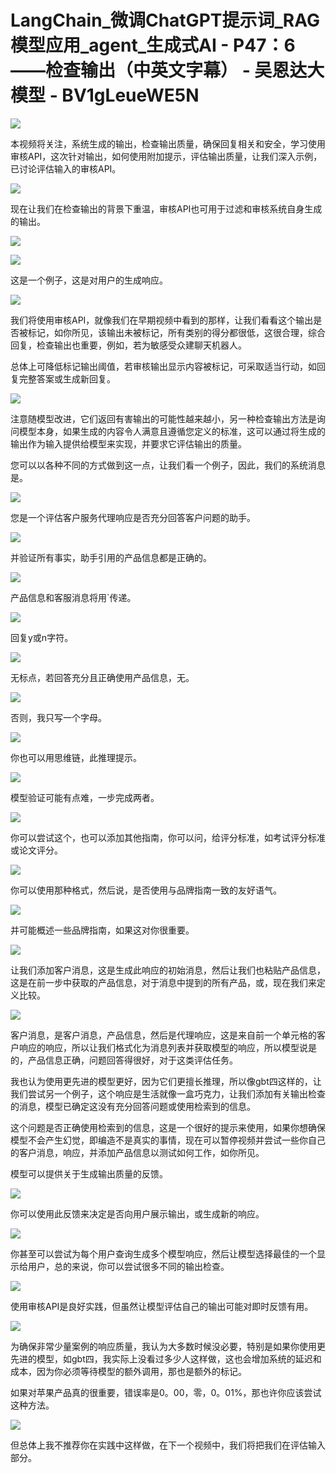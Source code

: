# LangChain_微调ChatGPT提示词_RAG模型应用_agent_生成式AI - P47：6——检查输出（中英文字幕） - 吴恩达大模型 - BV1gLeueWE5N

![](img/5f11d5d6b18377af2d7a613e4282e016_0.png)

本视频将关注，系统生成的输出，检查输出质量，确保回复相关和安全，学习使用审核API，这次针对输出，如何使用附加提示，评估输出质量，让我们深入示例，已讨论评估输入的审核API。



![](img/5f11d5d6b18377af2d7a613e4282e016_2.png)

现在让我们在检查输出的背景下重温，审核API也可用于过滤和审核系统自身生成的输出。

![](img/5f11d5d6b18377af2d7a613e4282e016_4.png)

![](img/5f11d5d6b18377af2d7a613e4282e016_5.png)

这是一个例子，这是对用户的生成响应。

![](img/5f11d5d6b18377af2d7a613e4282e016_7.png)

我们将使用审核API，就像我们在早期视频中看到的那样，让我们看看这个输出是否被标记，如你所见，该输出未被标记，所有类别的得分都很低，这很合理，综合回复，检查输出也重要，例如，若为敏感受众建聊天机器人。

总体上可降低标记输出阈值，若审核输出显示内容被标记，可采取适当行动，如回复完整答案或生成新回复。

![](img/5f11d5d6b18377af2d7a613e4282e016_9.png)

注意随模型改进，它们返回有害输出的可能性越来越小，另一种检查输出方法是询问模型本身，如果生成的内容令人满意且遵循您定义的标准，这可以通过将生成的输出作为输入提供给模型来实现，并要求它评估输出的质量。

您可以以各种不同的方式做到这一点，让我们看一个例子，因此，我们的系统消息是。

![](img/5f11d5d6b18377af2d7a613e4282e016_11.png)

您是一个评估客户服务代理响应是否充分回答客户问题的助手。

![](img/5f11d5d6b18377af2d7a613e4282e016_13.png)

并验证所有事实，助手引用的产品信息都是正确的。

![](img/5f11d5d6b18377af2d7a613e4282e016_15.png)

产品信息和客服消息将用`传递。

![](img/5f11d5d6b18377af2d7a613e4282e016_17.png)

回复y或n字符。

![](img/5f11d5d6b18377af2d7a613e4282e016_19.png)

无标点，若回答充分且正确使用产品信息，无。

![](img/5f11d5d6b18377af2d7a613e4282e016_21.png)

否则，我只写一个字母。

![](img/5f11d5d6b18377af2d7a613e4282e016_23.png)

你也可以用思维链，此推理提示。

![](img/5f11d5d6b18377af2d7a613e4282e016_25.png)

模型验证可能有点难，一步完成两者。

![](img/5f11d5d6b18377af2d7a613e4282e016_27.png)

你可以尝试这个，也可以添加其他指南，你可以问，给评分标准，如考试评分标准或论文评分。

![](img/5f11d5d6b18377af2d7a613e4282e016_29.png)

你可以使用那种格式，然后说，是否使用与品牌指南一致的友好语气。

![](img/5f11d5d6b18377af2d7a613e4282e016_31.png)

并可能概述一些品牌指南，如果这对你很重要。

![](img/5f11d5d6b18377af2d7a613e4282e016_33.png)

让我们添加客户消息，这是生成此响应的初始消息，然后让我们也粘贴产品信息，这是在前一步中获取的产品信息，对于消息中提到的所有产品，或，现在我们来定义比较。



![](img/5f11d5d6b18377af2d7a613e4282e016_35.png)

客户消息，是客户消息，产品信息，然后是代理响应，这是来自前一个单元格的客户响应的响应，所以让我们格式化为消息列表并获取模型的响应，所以模型说是的，产品信息正确，问题回答得很好，对于这类评估任务。

我也认为使用更先进的模型更好，因为它们更擅长推理，所以像gbt四这样的，让我们尝试另一个例子，这个响应是生活就像一盒巧克力，让我们添加有关输出检查的消息，模型已确定这没有充分回答问题或使用检索到的信息。

这个问题是否正确使用检索到的信息，这是一个很好的提示来使用，如果你想确保模型不会产生幻觉，即编造不是真实的事情，现在可以暂停视频并尝试一些你自己的客户消息，响应，并添加产品信息以测试如何工作，如你所见。

模型可以提供关于生成输出质量的反馈。

![](img/5f11d5d6b18377af2d7a613e4282e016_37.png)

你可以使用此反馈来决定是否向用户展示输出，或生成新的响应。

![](img/5f11d5d6b18377af2d7a613e4282e016_39.png)

你甚至可以尝试为每个用户查询生成多个模型响应，然后让模型选择最佳的一个显示给用户，总的来说，你可以尝试很多不同的输出检查。



![](img/5f11d5d6b18377af2d7a613e4282e016_41.png)

使用审核API是良好实践，但虽然让模型评估自己的输出可能对即时反馈有用。

![](img/5f11d5d6b18377af2d7a613e4282e016_43.png)

为确保非常少量案例的响应质量，我认为大多数时候没必要，特别是如果你使用更先进的模型，如gbt四，我实际上没看过多少人这样做，这也会增加系统的延迟和成本，因为你必须等待模型的额外调用，那也是额外的标记。

如果对苹果产品真的很重要，错误率是0。00，零，0。01%，那也许你应该尝试这种方法。

![](img/5f11d5d6b18377af2d7a613e4282e016_45.png)

但总体上我不推荐你在实践中这样做，在下一个视频中，我们将把我们在评估输入部分。